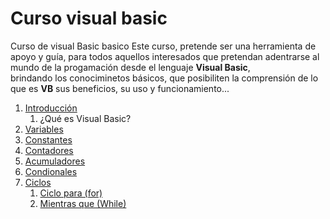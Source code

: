 # Curso visual basic

Curso de visual Basic basico
Este curso, pretende ser una herramienta de apoyo y guía, para todos aquellos interesados que pretendan adentrarse al mundo de la progamación desde el lenguaje **Visual Basic**,  
brindando los conociminetos básicos, que posibiliten la comprensión de lo que es **VB** sus beneficios, su uso y funcionamiento...

1. [Introducción](introduccion/readme.md)
     1. ¿Qué es Visual Basic?
2. [Variables]()
3. [Constantes]()
4. [Contadores]()
5. [Acumuladores]()
6. [Condionales]()
7. [Ciclos]()
     1. [Ciclo para (for)]()
     2. [Mientras que (While)]()
